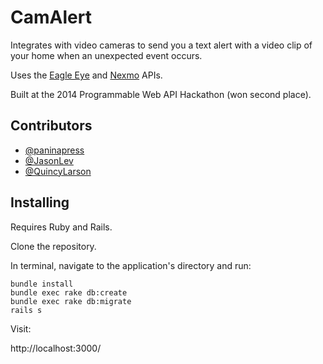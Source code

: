 # CamAlert

Integrates with video cameras to send you a text alert with a video clip of your home when an unexpected event occurs.

Uses the [Eagle Eye](https://apidocs.eagleeyenetworks.com/apidocs/) and [Nexmo](https://www.nexmo.com) APIs.

Built at the 2014 Programmable Web API Hackathon (won second place).


## Contributors

- [@paninapress](https://github.com/paninapress)
- [@JasonLev](https://github.com/JasonLev)
- [@QuincyLarson](https://github.com/QuincyLarson)


## Installing

Requires Ruby and Rails.

Clone the repository.

In terminal, navigate to the application's directory and run:

```
bundle install
bundle exec rake db:create
bundle exec rake db:migrate
rails s
```

Visit:

http://localhost:3000/
